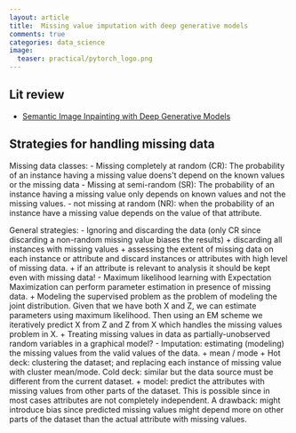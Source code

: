 ```yaml
---
layout: article
title:  Missing value imputation with deep generative models
comments: true
categories: data_science
image:
  teaser: practical/pytorch_logo.png
---
```




## Lit review

- [Semantic Image Inpainting with Deep Generative Models](https://arxiv.org/pdf/1607.07539.pdf)

## Strategies for handling missing data


Missing data classes:
    - Missing completely at random (CR): The probability of an instance having a missing value doens't depend on the known values or the missing data
    - Missing at semi-random (SR): The probability of an instance having a missing value only depends on known values and not the missing values.
    - not missing at random (NR): when the probability of an instance have a missing value depends on the value of that attribute.

General strategies: 
    - Ignoring and discarding the data (only CR since discarding a non-random missing value biases the results)
        + discarding all instances with missing values
        + assessing the extent of missing data on each instance or attribute and discard instances or attributes with high level of missing data. 
        + if an attribute is relevant to analysis it should be kept even with missing data!
    - Maximum likelihood learning with Expectation Maximization can perform parameter estimation in presence of missing data. 
        + Modeling the supervised problem as the problem of modeling the joint distribution. Given that we have both X and Z, we can estimate parameters using maximum likelihood. Then using an EM scheme we iteratively predict X from Z and Z from X which handles the missing values problem in X. 
        + Treating missing values in data as partially-unobserved random variables in a graphical model?
    - Imputation: estimating (modeling) the missing values from the valid values of the data. 
        + mean / mode
        + Hot deck: clustering the dataset; and replacing each instance of missing value with cluster mean/mode. Cold deck: similar but the data source must be different from the current dataset. 
        + model: predict the attributes with missing values from other parts of the dataset. This is possible since in most cases attributes are not completely independent. A drawback: might introduce bias since predicted missing values might depend more on other parts of the dataset than the actual attribute with missing values.




